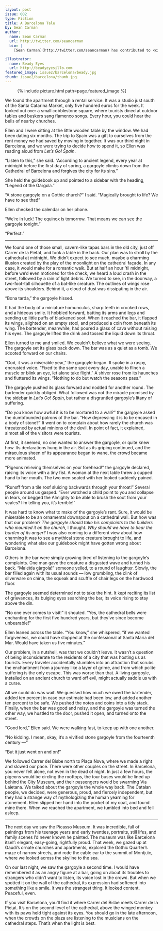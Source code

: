 ```yaml
---
layout: post
issue: 002
type: Fiction
title: A Barcelona Tale
by: Sean Carman
author:
  name: Sean Carman
  url: http://twitter.com/seancarman
  bio: |
    [Sean Carman](http://twitter.com/seancarman) has contributed to <cite>McSweeney's Internet Tendency</cite>, <cite>NPR's Three-Minute Fiction Contest</cite>, <cite>The Huffington Post</cite>, <cite>The Rumpus</cite>, and <cite>The Paris Review Daily</cite>, among others. He has a story in the new issue of <cite>Barrelhouse</cite>. He lives and works in Washington, D.C. 

illustrator:
  name: Beady Eyes
  url: http://beadyeyesillo.com
featured_image: issue2/barcelona/beady.jpg
thumb: issue2/barcelona/thumb.jpg
---
```


<figure class="right">
  {% include picture.html path=page.featured_image %}
</figure>

We found the apartment through a rental service. It was a studio just south of the Santa Catarina Market, only five hundred euros for the week. It looked out over a small cobblestone square, where tourists dined at outdoor tables and buskers sang flamenco songs. Every hour, you could hear the bells of nearby churches.

Ellen and I were sitting at the little wooden table by the window. We had been dating six months. The trip to Spain was a gift to ourselves from the rent money we had saved by moving in together. It was our third night in Barcelona, and we were trying to decide how to spend it, so Ellen was reading aloud from <cite>Let’s Go! Spain</cite>.

“Listen to this,” she said. “According to ancient legend, every year at midnight before the first day of spring, a gargoyle climbs down from the Cathedral of Barcelona and forgives the city for its sins.”

She held the guidebook up and pointed to a sidebar with the heading, “Legend of the Gàrgola.”

“A stone gargoyle on a Gothic church?” I said. “Magically brought to life? We have to see that!”

Ellen checked the calendar on her phone. 

“We’re in luck! The equinox is tomorrow. That means we can see the gargoyle tonight.”

“Perfect.”

***

We found one of those small, cavern-like tapas bars in the old city, just off Carrer de la Pietat, and took a table in the back. Our plan was to stroll by the cathedral at midnight. We didn’t expect to see much, maybe a charming illusion created by the play of the moonlight on the cathedral façade. In any case, it would make for a romantic walk. But at half an hour ’til midnight, before we’d even motioned for the check, we heard a loud crash in the street, followed by a rain of light debris. We turned to see, in the doorway, a two-foot-tall silhouette of a bat-like creature. The outlines of wings rose above its shoulders. Behind it, a cloud of dust was dissipating in the air.

“Bona tarda,” the gargoyle hissed.

It had the body of a miniature homunculus, sharp teeth in crooked rows, and a hideous smile. It hobbled forward, batting its arms and legs and sending up little puffs of blackened soot. When it reached the bar, it flapped its wings, alighted on an empty stool, and produced a coin from beneath its wing. The bartender, meanwhile, had poured a glass of cava without raising his eyes. The gargoyle lifted the drink and tossed the liquid down its throat.

Ellen turned to me and smiled. We couldn’t believe what we were seeing. The gargoyle set its glass back down. The bar was as a quiet as a tomb. We scooted forward on our chairs.

“God, it was a miserable year,” the gargoyle began. It spoke in a raspy, encrusted voice. “Fixed to the same spot every day, unable to flinch a muscle or blink an eye, let alone take flight.” A shiver rose from its haunches and fluttered its wings. “Nothing to do but watch the seasons pass.”

The gargoyle pushed its glass forward and nodded for another round. The bartender quickly obliged. What followed was not the miracle promised by the sidebar in <cite>Let’s Go! Spain</cite>, but rather a disgruntled gargoyle’s litany of suffering.

“Do you know how awful it is to be mortared to a wall?” the gargoyle asked the dumbfounded patrons of the bar. “How depressing it is to be encased in a body of stone?” It went on to complain about how rarely the church was threatened by actual minions of the devil. In point of fact, it explained, almost all of the visitors were tourists.

At first, it seemed, no one wanted to answer the gargoyle, or quite knew how. Its declarations hung in the air. But as its griping continued, and the miraculous sheen of its appearance began to wane, the crowd became more animated.

“Pigeons relieving themselves on your forehead!” the gargoyle declared, raising its voice with a tiny fist. A woman at the next table threw a cupped hand to her mouth. The two men seated with her looked suddenly pained.

“Runoff from a tile roof sluicing backwards through your throat!” Several people around us gasped. “Ever watched a child point to you and collapse in tears, or begged the Almighty to be able to brush the soot from your scales? I’m telling you, it’s terrible!”

It was hard to know what to make of the gargoyle’s rant. Sure, it would be miserable to be an ornamental downspout on a cathedral wall. But how was that our problem? <i>The gargoyle should take his complaints to the builders who mounted it on the church</i>, I thought. <i>Why should we have to bear the burden of its anger?</i> I was also coming to a different view about how charming it was to see a mythical stone creature brought to life, and wondering what else our guidebook might have gotten wrong about Barcelona.

Others in the bar were simply growing tired of listening to the gargoyle’s complaints. One man gave the creature a disgusted wave and turned his back. “Maleïda gàrgola!” someone yelled, to a round of laughter. Slowly, the bar filled again with its usual sounds — low grumbling, the clink of silverware on china, the squeak and scuffle of chair legs on the hardwood floor.

The gargoyle seemed determined not to take the hint. It kept reciting its list of grievances, its bulging eyes searching the bar, its voice rising to stay above the din.

“No one ever comes to visit!” it shouted. “Yes, the cathedral bells were enchanting for the first five hundred years, but they’ve since become unbearable!”

Ellen leaned across the table. “You know,” she whispered, “if we wanted forgiveness, we could have stopped at the confessional at Santa Maria del Mar. Would have taken us five minutes.”

Our problem, in a nutshell, was that we couldn’t leave. It wasn’t a question of being inconsiderate to the residents of a city that was hosting us as tourists. Every traveler accidentally stumbles into an attraction that scrubs the enchantment from a journey like a layer of grime, and from which polite suffering is the only escape. This was worse than that. A living gargoyle, installed on an ancient church to ward off evil, might actually saddle us with a curse.

All we could do was wait. We guessed how much we owed the bartender, added ten percent in case our estimate had been low, and added another ten percent to be safe. We pushed the notes and coins into a tidy stack. Finally, when the bar was good and noisy, and the gargoyle was turned the other way, we hustled to the door, pushed it open, and turned onto the street. 

“Good lord,” Ellen said. We were walking fast, to keep up with one another.

“No kidding. I mean, okay, it’s a vivified stone gargoyle from the fourteenth century —”

“But it just went on and on!”
	
We followed Carrer del Bisbe north to Plaça Nova, where we made a right and slowed our pace. There were other couples on the street. In Barcelona, you never felt alone, not even in the dead of night. In just a few hours, the pigeons would be circling the rooftops, the tour buses would be lined up behind the City Museum, and their passengers would be swarming Via Laietana. We talked about the gargoyle the whole way back. The Catalan people, we decided, were generous, proud, and fiercely independent, but they had a strange way of mythologizing the human yearning for atonement. Ellen slipped her hand into the pocket of my coat, and found mine there. When we reached the apartment, we tumbled into bed and fell asleep.

***

The next day we saw the Picasso Museum. It was incredible, full of paintings from his teenage years and early twenties, portraits, still lifes, and family scenes I’d never known he painted. The museum was like Barcelona itself: elegant, easy-going, rightfully proud. That week, we gazed up at Gaudí’s ornate churches and apartments, explored the Gothic Quarter’s maze of narrow streets, and rode the cable car to the summit of Montjuïc, where we looked across the skyline to the sea.

On our last night, we saw the gargoyle a second time. I would have remembered it as an angry figure at a bar, going on about its troubles to strangers who didn’t want to listen, its voice lost in the crowd. But when we spotted it on the wall of the cathedral, its expression had softened into something like a smile. It was the strangest thing. It looked content. Peaceful, even.

If you visit Barcelona, you’ll find it where Carrer del Bisbe meets Carrer de la Pietat. It’s on the second level of the cathedral, above the winged monkey with its paws held tight against its eyes. You should go in the late afternoon, when the crowds on the plaza are listening to the musicians on the cathedral steps. That’s when the light is best.
